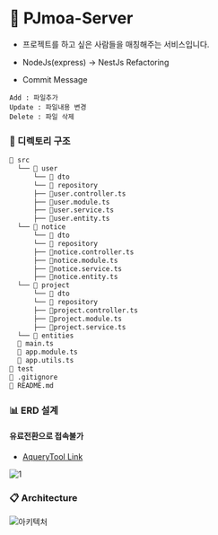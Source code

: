 # :two_men_holding_hands: PJmoa-Server
- 프로젝트를 하고 싶은 사람들을 매칭해주는 서비스입니다.
- NodeJs(express) -> NestJs Refactoring

- Commit Message
```
Add : 파일추가
Update : 파일내용 변경
Delete : 파일 삭제
```

### :file_folder: 디렉토리 구조
```bash
📂 src
  └── 📂 user 
      └── 📂 dto
      └── 📂 repository
      ├── 📄user.controller.ts
      ├── 📄user.module.ts
      ├── 📄user.service.ts
      ├── 📄user.entity.ts
  └── 📂 notice
      └── 📂 dto
      └── 📂 repository
      ├── 📄notice.controller.ts
      ├── 📄notice.module.ts
      ├── 📄notice.service.ts
      ├── 📄notice.entity.ts
  └── 📂 project
      └── 📂 dto
      └── 📂 repository
      ├── 📄project.controller.ts
      ├── 📄project.module.ts
      ├── 📄project.service.ts
  └── 📂 entities
  📄 main.ts
  📄 app.module.ts
  📄 app.utils.ts
📂 test
📄 .gitignore
📄 README.md
```
<!-- #### :wrench: 디렉토리 별 담당 기능
- Route : 라우팅 처리, 서버와 클라이언트의 통신을 위한 인터페이스를 제공
- Controller : req, res
- Provider : CRUD 의 R(ead)
- Service : CRUD 의 CUD
- Dao : Query -->

### :bar_chart: ERD 설계
#### 유료전환으로 접속불가
- [AqueryTool Link](https://aquerytool.com/aquerymain/index/?rurl=7bbc63c9-b206-419f-ba05-39173e45127b)
  
![1](https://user-images.githubusercontent.com/63203480/131827315-68f1a5ef-d660-4e63-9726-4710650b0520.PNG)


### :clipboard: Architecture
![아키텍처](https://user-images.githubusercontent.com/63203480/122184639-613af680-cec7-11eb-8cd1-d99b8c7a70d1.PNG)